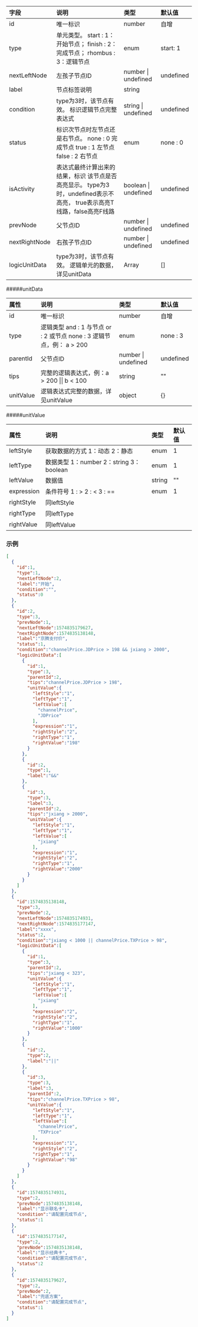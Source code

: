 | 字段          | 说明                                                         | 类型                 | 默认值    |
| :------------ | :----------------------------------------------------------- | :------------------- | :-------- |
| id            | 唯一标识                                                     | number               | 自增      |
| type          | 单元类型。 start : 1：开始节点； finish : 2：完成节点； rhombus : 3：逻辑节点 | enum                 | start: 1  |
| nextLeftNode  | 左孩子节点ID                                                 | number \| undefined  | undefined |
| label         | 节点标签说明                                                 | string               |           |
| condition     | type为3时，该节点有效。 标识逻辑节点完整表达式               | string \| undefined  | undefined |
| status        | 标识次节点时左节点还是右节点。 none : 0 完成节点 true : 1 左节点 false : 2 右节点 | enum                 | none : 0  |
| isActivity    | 表达式最终计算出来的结果，标识 该节点是否高亮显示。 type为3时，undefined表示不高亮， true表示高亮T线路，false高亮F线路 | boolean \| undefined | undefined |
| prevNode      | 父节点ID                                                     | number \| undefined  | undefined |
| nextRightNode | 右孩子节点ID                                                 | number \| undefined  | undefined |
| logicUnitData | type为3时，该节点有效。 逻辑单元的数据，详见unitData         | Array<unitData>      | []        |

#####unitData

| 属性      | 说明                                                         | 类型                | 默认值    |
| :-------- | :----------------------------------------------------------- | :------------------ | :-------- |
| id        | 唯一标识                                                     | number              | 自增      |
| type      | 逻辑类型 and : 1 与节点 or : 2 或节点 none : 3 逻辑节点，例： a > 200 | enum                | none : 3  |
| parentId  | 父节点ID                                                     | number \| undefined | undefined |
| tips      | 完整的逻辑表达式，例：a > 200 \|\| b < 100                   | string              | ""        |
| unitValue | 逻辑表达式完整的数据，详见unitValue                          | object              | {}        |

#####unitValue

| 属性       | 说明                                    | 类型   | 默认值 |
| :--------- | :-------------------------------------- | :----- | :----- |
| leftStyle  | 获取数据的方式 1：动态 2：静态          | enum   | 1      |
| leftType   | 数据类型 1：number 2：string 3：boolean | enum   | 1      |
| leftValue  | 数据值                                  | string | ""     |
| expression | 条件符号 1 : > 2 : < 3 : ==             | enum   | 1      |
| rightStyle | 同leftStyle                             |        |        |
| rightType  | 同leftType                              |        |        |
| rightValue | 同leftValue                             |        |        |



### 示例

```json
[
  {
    "id":1,
    "type":1,
    "nextLeftNode":2,
    "label":"开始",
    "condition":"",
    "status":0
  },
  {
    "id":2,
    "type":3,
    "prevNode":1,
    "nextLeftNode":1574835179627,
    "nextRightNode":1574835138148,
    "label":"京腾支付价",
    "status":1,
    "condition":"channelPrice.JDPrice > 198 && jxiang > 2000",
    "logicUnitData":[
      {
        "id":1,
        "type":3,
        "parentId":2,
        "tips":"channelPrice.JDPrice > 198",
        "unitValue":{
          "leftStyle":"1",
          "leftType":"1",
          "leftValue":[
            "channelPrice",
            "JDPrice"
          ],
          "expression":"1",
          "rightStyle":"2",
          "rightType":"1",
          "rightValue":"198"
        }
      },
      {
        "id":2,
        "type":1,
        "label":"&&"
      },
      {
        "id":3,
        "type":3,
        "label":3,
        "parentId":2,
        "tips":"jxiang > 2000",
        "unitValue":{
          "leftStyle":"1",
          "leftType":"1",
          "leftValue":[
            "jxiang"
          ],
          "expression":"1",
          "rightStyle":"2",
          "rightType":"1",
          "rightValue":"2000"
        }
      }
    ]
  },
  {
    "id":1574835138148,
    "type":3,
    "prevNode":2,
    "nextLeftNode":1574835174931,
    "nextRightNode":1574835177147,
    "label":"xxxx",
    "status":2,
    "condition":"jxiang < 1000 || channelPrice.TXPrice > 98",
    "logicUnitData":[
      {
        "id":1,
        "type":3,
        "parentId":2,
        "tips":"jxiang < 323",
        "unitValue":{
          "leftStyle":"1",
          "leftType":"1",
          "leftValue":[
            "jxiang"
          ],
          "expression":"2",
          "rightStyle":"2",
          "rightType":"1",
          "rightValue":"1000"
        }
      },
      {
        "id":2,
        "type":2,
        "label":"||"
      },
      {
        "id":3,
        "type":3,
        "label":3,
        "parentId":2,
        "tips":"channelPrice.TXPrice > 98",
        "unitValue":{
          "leftStyle":"1",
          "leftType":"1",
          "leftValue":[
            "channelPrice",
            "TXPrice"
          ],
          "expression":"1",
          "rightStyle":"2",
          "rightType":"1",
          "rightValue":"98"
        }
      }
    ]
  },
  {
    "id":1574835174931,
    "type":2,
    "prevNode":1574835138148,
    "label":"显示联名卡",
    "condition":"请配置完成节点",
    "status":1
  },
  {
    "id":1574835177147,
    "type":2,
    "prevNode":1574835138148,
    "label":"显示经典卡",
    "condition":"请配置完成节点",
    "status":2
  },
  {
    "id":1574835179627,
    "type":2,
    "prevNode":2,
    "label":"兜底方案",
    "condition":"请配置完成节点",
    "status":1
  }
]
```

